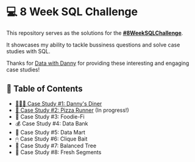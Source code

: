 # 💻 8 Week SQL Challenge

This repository serves as the solutions for the **[#8WeekSQLChallenge](https://8weeksqlchallenge.com)**.

It showcases my ability to tackle bussiness questions and solve case studies with SQL.

Thanks for [Data with Danny](https://www.linkedin.com/company/datawithdanny/) for providing these interesting and engaging case studies!

## 📖 Table of Contents
- [👨🏻‍🍳 Case Study #1: Danny's Diner](https://github.com/KarenSaraiMoralesMontiel/8-Week-SQL-Challenge/tree/main/Case%20Study%20%231%20-%20Danny's%20Diner#-case-study-1-dannys-diner)
- [🍕 Case Study #2: Pizza Runner](https://github.com/KarenSaraiMoralesMontiel/8-Week-SQL-Challenge/tree/main/Case%20Study%20%232%20-%20Pizza%20Runner#-case-study-2-pizza-runner) (In progress!)
- 🥑 Case Study #3: Foodie-Fi
- 💰 Case Study #4: Data Bank
- 🛒 Case Study #5: Data Mart
- 🖱 Case Study #6: Clique Bait
- 🎽 Case Study #7: Balanced Tree
- 🍊 Case Study #8: Fresh Segments